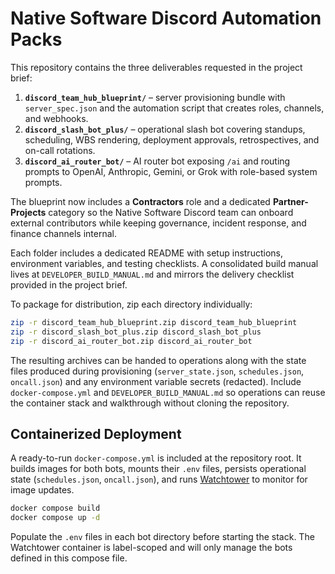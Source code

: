 # Native Software Discord Automation Packs

This repository contains the three deliverables requested in the project brief:

1. **`discord_team_hub_blueprint/`** – server provisioning bundle with
   `server_spec.json` and the automation script that creates roles, channels, and
   webhooks.
2. **`discord_slash_bot_plus/`** – operational slash bot covering standups,
   scheduling, WBS rendering, deployment approvals, retrospectives, and on-call
   rotations.
3. **`discord_ai_router_bot/`** – AI router bot exposing `/ai` and routing prompts
   to OpenAI, Anthropic, Gemini, or Grok with role-based system prompts.

The blueprint now includes a **Contractors** role and a dedicated
**Partner-Projects** category so the Native Software Discord team can onboard
external contributors while keeping governance, incident response, and finance
channels internal.

Each folder includes a dedicated README with setup instructions, environment
variables, and testing checklists. A consolidated build manual lives at
`DEVELOPER_BUILD_MANUAL.md` and mirrors the delivery checklist provided in the
project brief.

To package for distribution, zip each directory individually:

```bash
zip -r discord_team_hub_blueprint.zip discord_team_hub_blueprint
zip -r discord_slash_bot_plus.zip discord_slash_bot_plus
zip -r discord_ai_router_bot.zip discord_ai_router_bot
```

The resulting archives can be handed to operations along with the state files
produced during provisioning (`server_state.json`, `schedules.json`,
`oncall.json`) and any environment variable secrets (redacted). Include
`docker-compose.yml` and `DEVELOPER_BUILD_MANUAL.md` so operations can reuse the
container stack and walkthrough without cloning the repository.

## Containerized Deployment

A ready-to-run `docker-compose.yml` is included at the repository root. It
builds images for both bots, mounts their `.env` files, persists operational
state (`schedules.json`, `oncall.json`), and runs [Watchtower](https://github.com/containrrr/watchtower)
to monitor for image updates.

```bash
docker compose build
docker compose up -d
```

Populate the `.env` files in each bot directory before starting the stack. The
Watchtower container is label-scoped and will only manage the bots defined in
this compose file.
